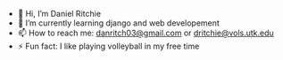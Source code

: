 - 👋 Hi, I’m Daniel Ritchie
- 🌱 I’m currently learning django and web developement
- 📫 How to reach me: danritch03@gmail.com or dritchie@vols.utk.edu
- ⚡ Fun fact: I like playing volleyball in my free time

<!---
mrdannyphantom/mrdannyphantom is a ✨ special ✨ repository because its `README.md` (this file) appears on your GitHub profile.
You can click the Preview link to take a look at your changes.
--->
